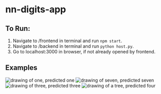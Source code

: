 # nn-digits-app

## To Run:
1. Navigate to /frontend in terminal and run ```npm start```.
2. Navigate to /backend in terminal and run ```python host.py```.
3. Go to localhost:3000 in browser, if not already opened by frontend.

## Examples
![drawing of one, predicted one](https://github.com/DanielRJohnson/nn-digits-app/blob/main/example_images/one.png)
![drawing of seven, predicted seven](https://github.com/DanielRJohnson/nn-digits-app/blob/main/example_images/seven.png)
![drawing of three, predicted three](https://github.com/DanielRJohnson/nn-digits-app/blob/main/example_images/three.png)
![drawing of a tree, predicted four](https://github.com/DanielRJohnson/nn-digits-app/blob/main/example_images/tree.png)

